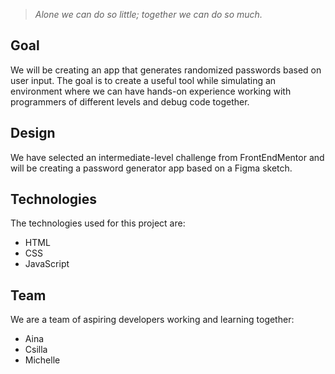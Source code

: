 > *Alone we can do so little; together we can do so much.*

## Goal

We will be creating an app that generates randomized passwords based on user input. The goal is to create a useful tool while simulating an environment where we can have hands-on experience working with programmers of different levels and debug code together. 

## Design

We have selected an intermediate-level challenge from FrontEndMentor and will be creating a password generator app based on a Figma sketch. 

## Technologies

The technologies used for this project are: 
* HTML
* CSS
* JavaScript

## Team

We are a team of aspiring developers working and learning together: 
* Aina
* Csilla 
* Michelle
